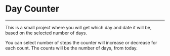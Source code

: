 # Day Counter
---

This is a small project where you will get which day and date it will be, based on the selected number of days. 

You can select number of steps the counter will increase or decrease for each count. The counts will be the number of days, from today.